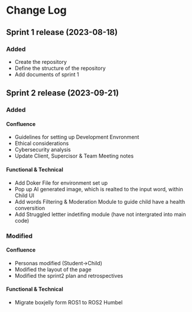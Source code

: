 
# Change Log

## Sprint 1 release (2023-08-18)
### Added
- Create the repository
- Define the structure of the repository
- Add documents of sprint 1



## Sprint 2 release (2023-09-21)
### Added
#### Confluence
- Guidelines for setting up Development Envronment
- Ethical considerations
- Cybersecurity analysis
- Update Client, Supercisor & Team Meeting notes 

#### Functional & Technical
- Add Doker File for environment set up 
- Pop up AI generated image, which is realted to the input word, within Child UI
- Add words Filtering & Moderation Module to guide child have a health conversition
- Add Struggled lettter indetifing module (have not intergrated into main code)
  
### Modified
#### Confluence
- Personas modified (Student->Child)
- Modified the layout of the page
- Modified the sprint2 plan and retrospectives
#### Functional & Technical
- Migrate boxjelly form ROS1 to ROS2 Humbel




